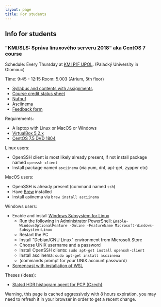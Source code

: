 ```yaml
---
layout: page
title: For students
---
```

## Info for students

### "KMI/SLS: Správa linuxového serveru 2018" aka CentOS 7 course

Schedule: Every Thursday at [KMI PřF UPOL](http://www.inf.upol.cz/kontakt).
(Palacký University in Olomouc)

Time: 9:45 - 12:15
Room: 5.003 (Atrium, 5th floor)

* [Syllabus and contents with assignments](https://docs.google.com/a/zapletalovi.com/document/d/16LjrMkG-EQQFHRHGYxEp76B2Zlt4kSj5NRXhOGEpfQw/edit?usp=sharing)
* [Course credit status sheet](https://docs.google.com/spreadsheets/d/1PAm2V8XAtK6WMqjpa8H1qiOfKvy1feHjQilNyw-XX50/edit#gid=506263252)
* [Nufnuf](https://copr.fedorainfracloud.org/coprs/lzap/nufnuf/)
* [Asciinema](https://asciinema.org/)
* [Feedback form](https://goo.gl/forms/1xhgI2QpFEeUqRlJ3)

Requirements:

* A laptop with Linux or MacOS or Windows
* [VirtualBox 5.2.x](https://www.virtualbox.org/wiki/Downloads)
* [CentOS 7.5 DVD 1804](http://isoredirect.centos.org/centos/7/isos/x86_64/CentOS-7-x86_64-DVD-1804.iso)

Linux users:

* OpenSSH client is most likely already present, if not install package named `openssh-client`
* Install package named `asciinema` (via yum, dnf, apt-get, zypper etc)

MacOS users:

* OpenSSH is already present (command named `ssh`)
* Have [Brew](https://brew.sh/index_cs) installed
* Install asiinema via `brew install asciinema`

Windows users:

* Enable and install [Windows Subsystem for Linux](https://docs.microsoft.com/en-us/windows/wsl/install-win10)
  * Run the following in Administrator PowerShell: `Enable-WindowsOptionalFeature -Online -FeatureName Microsoft-Windows-Subsystem-Linux`
  * Restart the PC
  * Install "Debian/GNU Linux" environment from Microsoft Store
  * Choose UNIX username and a password
  * Install OpenSSH clients: `sudo apt-get install openssh-client`
  * Install asciinema: `sudo apt-get install asciinema`
  * (commands prompt for your UNIX account password)
* [Screencast with installation of WSL](https://www.youtube.com/watch?v=Z1behUQ9DBI)

Theses (ideas):

* [Statsd HDR histogram agent for PCP (Czech)](https://docs.google.com/document/d/1iPPRge3NsS48kxqSKsrEoKHd_mHMYGJdrfAxTAncaOA/edit?usp=sharing)

Warning, this page is cached aggressively with 8 hours expiration, you may
need to refresh it in your browser in order to get a recent change.
